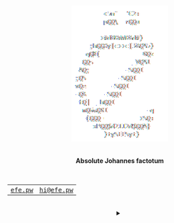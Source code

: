 <div align="center">
    <picture>
        <source media="(prefers-color-scheme: dark)" srcset="/assets/logo_dark.gif">
        <source media="(prefers-color-scheme: light)" srcset="/assets/logo_light.gif">
        <img alt="Theme-adjusted logo" src="/assets/logo_dark.gif">
    </picture>
</div>
<br>
<p align="center"><b>Absolute Johannes factotum</b></p>
<br>
<div align="center">
    <table>
        <tbody>
            <tr>
                <td>
                    <samp>
                        <a href="https://efe.pw" title="My personal website">efe.pw</a>
                    </samp>
                </td>
                <td>
                    <samp>
                        <a href="mailto:hi@efe.pw" title="My personal email address">hi@efe.pw</a>
                    </samp>
                </td>
            </tr>
        </tbody>
    </table>
    <br>
    <details>
        <summary></summary>
        <table>
            <thead>
                <tr>
                    <th><abbr title="Bitcoin">BTC</abbr></th>
                    <th><abbr title="Ethereum">ETH</abbr></th>
                    <th><abbr title="Monero">XMR</abbr></th>
                </tr>
            </thead>
            <tbody>
                <tr>
                    <td id="#BTC">19,022.55<abbr title="US Dollar">$</abbr></td>
                    <td id="#ETH">1,277.65<abbr title="US Dollar">$</abbr></td>
                    <td id="#XMR">143.87<abbr title="US Dollar">$</abbr></td>
                </tr>
            </tbody>
        </table>
    </details>
</div>

